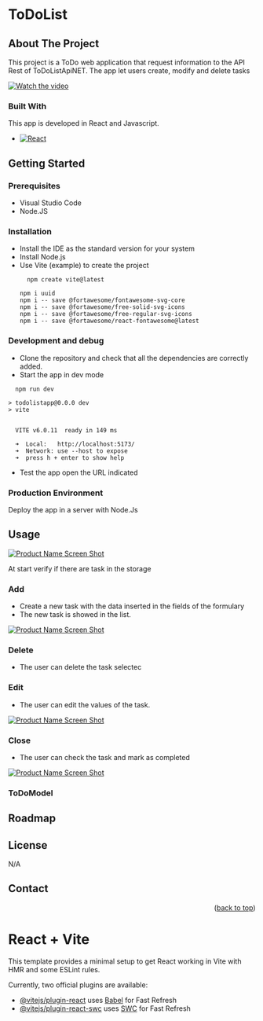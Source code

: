 # ToDoList

## About The Project

This project is a ToDo web application that request information to the API Rest of ToDoListApiNET.
The app let users create, modify and delete tasks

[![Watch the video](https://raw.githubusercontent.com/raulsorianobravo/ToDoListApp/main/public/init.jpg)](https://raw.githubusercontent.com/raulsorianobravo/ToDoListApp/main/public/0130.mp4)



### Built With
This app is developed in React and Javascript.
* [![React][React.js]][React-url]
  
## Getting Started

### Prerequisites

- Visual Studio Code
- Node.JS

### Installation

- Install the IDE as the standard version for your system
- Install Node.js
- Use Vite (example) to create the project
  ```
    npm create vite@latest
  ```
  ```
  npm i uuid
  npm i -- save @fortawesome/fontawesome-svg-core
  npm i -- save @fortawesome/free-solid-svg-icons
  npm i -- save @fortawesome/free-regular-svg-icons
  npm i -- save @fortawesome/react-fontawesome@latest
  ```

### Development and debug
- Clone the repository and check that all the dependencies are correctly added.
- Start the app in dev mode

```
  npm run dev

> todolistapp@0.0.0 dev
> vite


  VITE v6.0.11  ready in 149 ms

  ➜  Local:   http://localhost:5173/
  ➜  Network: use --host to expose
  ➜  press h + enter to show help
```

- Test the app open the URL indicated

### Production Environment

Deploy the app in a server with Node.Js

## Usage

[![Product Name Screen Shot][product-screenshot]]()

  
At start verify if there are task in the storage

### Add
- Create a new task with the data inserted in the fields of the formulary
- The new task is showed in the list.

[![Product Name Screen Shot][add]]()

### Delete
- The user can delete the task selectec
### Edit
- The user can edit the values of the task.

[![Product Name Screen Shot][mod]]()

### Close
- The user can check the task and mark as completed

[![Product Name Screen Shot][comp]]()


### ToDoModel

## Roadmap

## License
N/A

## Contact

<p align="right">(<a href="#readme-top">back to top</a>)</p>

[React.js]: https://img.shields.io/badge/React-20232A?style=for-the-badge&logo=react&logoColor=61DAFB
[React-url]: https://reactjs.org/
[product-screenshot]: public/init.jpg
[add]: public/addItem.jpg
[mod]: public/modify.jpg
[comp]: public/complete.jpg



# React + Vite

This template provides a minimal setup to get React working in Vite with HMR and some ESLint rules.

Currently, two official plugins are available:

- [@vitejs/plugin-react](https://github.com/vitejs/vite-plugin-react/blob/main/packages/plugin-react/README.md) uses [Babel](https://babeljs.io/) for Fast Refresh
- [@vitejs/plugin-react-swc](https://github.com/vitejs/vite-plugin-react-swc) uses [SWC](https://swc.rs/) for Fast Refresh

